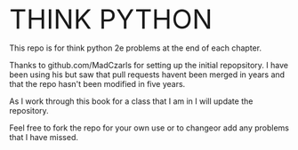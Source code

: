 <font size = 20> THINK PYTHON </font>

This repo is for think python 2e problems at the end of each chapter.

Thanks to github.com/MadCzarls for setting up the initial repopsitory. I have been using his but saw that pull requests havent been merged in years and that the repo hasn't been modified in five years.

As I work through this book for a class that I am in I will update the repository.

Feel free to fork the repo for your own use or to changeor add any problems that I have missed. 



